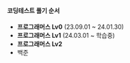 #### 코딩테스트 풀기 순서
- **프로그래머스 Lv0** (23.09.01 ~ 24.01.30)
- **프로그래머스 Lv1** (24.03.01 ~ 학습중)
- **프로그래머스 Lv2**
- 백준
